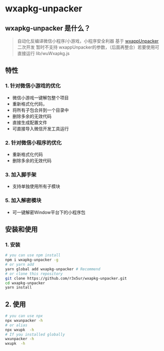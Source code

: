 # wxapkg-unpacker

## wxapkg-unpacker 是什么？
> 自动化反编译微信小程序/小游戏，小程序安全利器
> 基于 [wxappUnpacker](https://github.com/qwerty472123/wxappUnpacker) 二次开发
> 暂时不支持 wxappUnpacker的参数，（后面再整合）若要使用可直接运行 lib/wuWxapkg.js
## 特性
### 1. 针对微信小游戏的优化
- 微信小游戏一键解包整个项目
- 重新格式化代码，
- 将所有子包合并到一个目录中
- 删除多余的无效代码
- 直接生成配置文件
- 可直接导入微信开发工具运行
### 2. 针对微信小程序的优化
- 重新格式化代码
- 删除多余的无效代码
### 3. 加入脚手架
- 支持单独使用所有子模块
### 5. 加入解密模块
- 可一键解密Window平台下的小程序包

## 安装和使用
### 1. 安装
```bash
# you can use npm install
npm i wxapkg-unpacker -g
# or yarn add
yarn global add wxapkg-unpacker # Recommend
# or clone this repository
git clone https://github.com/r3x5ur/wxapkg-unpacker.git
cd wxapkg-unpacker
yarn install
```
## 2. 使用
```bash
# you can use npx
npx wxunpacker -h
# or alias
npx wxupk  -h
# If you installed globally
wxunpacker -h
wxupk  -h
```
